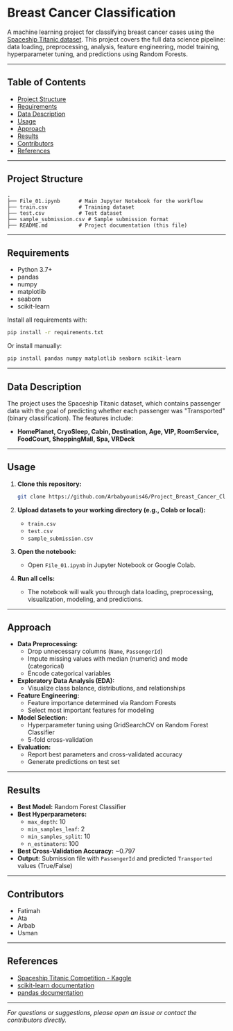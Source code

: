 
# Breast Cancer Classification

A machine learning project for classifying breast cancer cases using the [Spaceship Titanic dataset](https://www.kaggle.com/competitions/spaceship-titanic/data). This project covers the full data science pipeline: data loading, preprocessing, analysis, feature engineering, model training, hyperparameter tuning, and predictions using Random Forests.

---

## Table of Contents

- [Project Structure](#project-structure)
- [Requirements](#requirements)
- [Data Description](#data-description)
- [Usage](#usage)
- [Approach](#approach)
- [Results](#results)
- [Contributors](#contributors)
- [References](#references)

---

## Project Structure

```
.
├── File_01.ipynb      # Main Jupyter Notebook for the workflow
├── train.csv          # Training dataset
├── test.csv           # Test dataset
├── sample_submission.csv # Sample submission format
├── README.md          # Project documentation (this file)
```

---

## Requirements

- Python 3.7+
- pandas
- numpy
- matplotlib
- seaborn
- scikit-learn

Install all requirements with:

```bash
pip install -r requirements.txt
```

Or install manually:

```bash
pip install pandas numpy matplotlib seaborn scikit-learn
```

---

## Data Description

The project uses the Spaceship Titanic dataset, which contains passenger data with the goal of predicting whether each passenger was "Transported" (binary classification). The features include:

- **HomePlanet, CryoSleep, Cabin, Destination, Age, VIP, RoomService, FoodCourt, ShoppingMall, Spa, VRDeck**

---

## Usage

1. **Clone this repository:**
   ```bash
   git clone https://github.com/Arbabyounis46/Project_Breast_Cancer_Classification.git
   ```

2. **Upload datasets to your working directory (e.g., Colab or local):**
   - `train.csv`
   - `test.csv`
   - `sample_submission.csv`

3. **Open the notebook:**
   - Open `File_01.ipynb` in Jupyter Notebook or Google Colab.

4. **Run all cells:**
   - The notebook will walk you through data loading, preprocessing, visualization, modeling, and predictions.

---

## Approach

- **Data Preprocessing:**  
  - Drop unnecessary columns (`Name`, `PassengerId`)
  - Impute missing values with median (numeric) and mode (categorical)
  - Encode categorical variables
- **Exploratory Data Analysis (EDA):**
  - Visualize class balance, distributions, and relationships
- **Feature Engineering:**  
  - Feature importance determined via Random Forests
  - Select most important features for modeling
- **Model Selection:**  
  - Hyperparameter tuning using GridSearchCV on Random Forest Classifier
  - 5-fold cross-validation
- **Evaluation:**  
  - Report best parameters and cross-validated accuracy
  - Generate predictions on test set

---

## Results

- **Best Model:** Random Forest Classifier
- **Best Hyperparameters:**  
  - `max_depth`: 10  
  - `min_samples_leaf`: 2  
  - `min_samples_split`: 10  
  - `n_estimators`: 100
- **Best Cross-Validation Accuracy:** ~0.797
- **Output:** Submission file with `PassengerId` and predicted `Transported` values (True/False)

---

## Contributors

- Fatimah
- Ata
- Arbab
- Usman

---

## References

- [Spaceship Titanic Competition - Kaggle](https://www.kaggle.com/competitions/spaceship-titanic)
- [scikit-learn documentation](https://scikit-learn.org/stable/)
- [pandas documentation](https://pandas.pydata.org/)

---

*For questions or suggestions, please open an issue or contact the contributors directly.*

